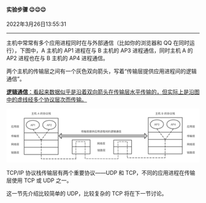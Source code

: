 #### 实验步骤  😉😉😉

2022年3月26日13:55:31

---

主机中常常有多个应用进程同时在与外部通信（比如你的浏览器和 QQ 在同时运行），下图中，A 主机的 AP1 进程在与 B 主机的 AP3 进程通信，同时主机 A 的 AP2 进程也在与 B 主机的 AP4 进程通信。

两个主机的传输层之间有一个灰色双向箭头，写着“传输层提供应用进程间的逻辑通信”。

<u>**逻辑通信**：看起来数据似乎是沿着双向箭头在传输层水平传输的，但实际上是沿图中的虚线经多个协议层次而传输。</u>

![图片描述](5.1_.assets/1548916469946.png)

TCP/IP 协议栈传输层有两个重要协议——UDP 和 TCP，不同的应用进程在传输层使用 TCP 或 UDP 之一。

这一节先介绍比较简单的 UDP，比较复杂的 TCP 将在下一节讨论。

